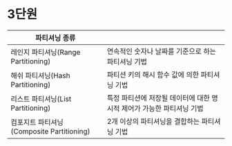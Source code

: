 # 3단원

| 파티셔닝 종류                             |                                                              |
| ----------------------------------------- | ------------------------------------------------------------ |
| 레인지 파티셔닝(Range Partitioning)       | 연속적인 숫자나 날짜를 기준으로 하는 파티셔닝 기법           |
| 해쉬 파티셔닝(Hash Partitioning)          | 파티션 키의 해시 함수 값에 의한 파티셔닝 기법                |
| 리스트 파티셔닝(List Partitioning)        | 특정 파티션에 저장될 데이터에 대한 명시적 제어가 가능한 파티셔닝 기법 |
| 컴포지트 파티셔닝(Composite Partitioning) | 2개 이상의 파티셔닝을 결합하는 파티셔닝 기법                 |

